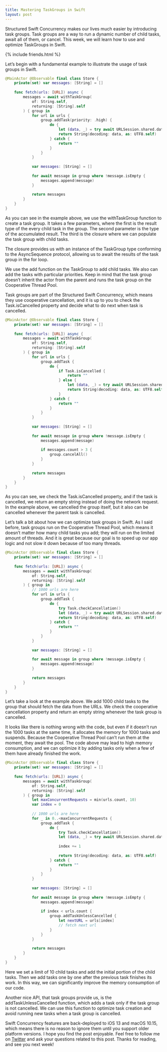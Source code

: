 ```yaml
---
title: Mastering TaskGroups in Swift
layout: post
---
```


Structured Swift Concurrency makes our lives much easier by introducing task groups. Task groups are a way to run a dynamic number of child tasks, await all of them, or cancel. This week, we will learn how to use and optimize TaskGroups in Swift.

{% include friends.html %}

Let’s begin with a fundamental example to illustrate the usage of task groups in Swift.

```swift
@MainActor @Observable final class Store {
    private(set) var messages: [String] = []
    
    func fetch(urls: [URL]) async {
        messages = await withTaskGroup(
            of: String.self,
            returning: [String].self
        ) { group in
            for url in urls {
                group.addTask(priority: .high) {
                    do {
                        let (data, _) = try await URLSession.shared.data(from: url)
                        return String(decoding: data, as: UTF8.self)
                    } catch {
                        return ""
                    }
                }
            }
            
            var messages: [String] = []
            
            for await message in group where !message.isEmpty {
                messages.append(message)
            }
            
            return messages
        }
    }
}
```

As you can see in the example above, we use the withTaskGroup function to create a task group. It takes a few parameters, where the first is the result type of the every child task in the group. The second parameter is the type of the accumulated result. The third is the closure where we can populate the task group with child tasks.

The closure provides us with an instance of the TaskGroup type conforming to the AsyncSequence protocol, allowing us to await the results of the task group in the for loop.

We use the add function on the TaskGroup to add child tasks. We also can add the tasks with particular priorities. Keep in mind that the task group doesn’t inherit the actor from the parent and runs the task group on the Cooperative Thread Pool.

Task groups are part of the Structured Swift Concurrency, which means they use cooperative cancellation, and it is up to you to check the Task.isCancelled property and decide what to do next when task is cancelled.

```swift
@MainActor @Observable final class Store {
    private(set) var messages: [String] = []
    
    func fetch(urls: [URL]) async {
        messages = await withTaskGroup(
            of: String.self,
            returning: [String].self
        ) { group in
            for url in urls {
                group.addTask {
                    do {
                        if Task.isCancelled {
                            return ""
                        } else {
                            let (data, _) = try await URLSession.shared.data(from: url)
                            return String(decoding: data, as: UTF8.self)
                        }
                    } catch {
                        return ""
                    }
                }
            }
            
            var messages: [String] = []
            
            for await message in group where !message.isEmpty {
                messages.append(message)
                
                if messages.count > 3 {
                    group.cancelAll()
                }
            }
            
            return messages
        }
    }
}
```

As you can see, we check the Task.isCancelled property, and if the task is cancelled, we return an empty string instead of doing the network request. In the example above, we cancelled the group itself, but it also can be cancelled whenever the parent task is cancelled.

Let’s talk a bit about how we can optimize task groups in Swift. As I said before, task groups run on the Cooperative Thread Pool, which means it doesn’t matter how many child tasks you add; they will run on the limited amount of threads. And it is great because our goal is to speed up our app logic and not slow it down because of too many threads.

```swift
@MainActor @Observable final class Store {
    private(set) var messages: [String] = []
    
    func fetch(urls: [URL]) async {
        messages = await withTaskGroup(
            of: String.self,
            returning: [String].self
        ) { group in
            // 1000 urls are here
            for url in urls {
                group.addTask {
                    do {
                        try Task.checkCancellation()
                        let (data, _) = try await URLSession.shared.data(from: url)
                        return String(decoding: data, as: UTF8.self)
                    } catch {
                        return ""
                    }
                }
            }
            
            var messages: [String] = []
            
            for await message in group where !message.isEmpty {
                messages.append(message)
            }
            
            return messages
        }
    }
}
```

Let’s take a look at the example above. We add 1000 child tasks to the group that should fetch the data from the URLs. We check the cooperative cancellation property and return an empty string whenever the task group is cancelled.

It looks like there is nothing wrong with the code, but even if it doesn’t run the 1000 tasks at the same time, it allocates the memory for 1000 tasks and suspends. Because the Cooperative Thread Pool can’t run them at the moment, they await the pool. The code above may lead to high memory consumption, and we can optimize it by adding tasks only when a few of them have already finished the work.

```swift
@MainActor @Observable final class Store {
    private(set) var messages: [String] = []
   
    func fetch(urls: [URL]) async {
        messages = await withTaskGroup(
            of: String.self,
            returning: [String].self
        ) { group in
            let maxConcurrentRequests = min(urls.count, 10)
            var index = 0
            
            // 1000 urls are here
            for _ in 0..<maxConcurrentRequests {
                group.addTask {
                    do {
                        try Task.checkCancellation()
                        let (data, _) = try await URLSession.shared.data(from: urls[index])
                        
                        index += 1
                        
                        return String(decoding: data, as: UTF8.self)
                    } catch {
                        return ""
                    }
                }
            }
            
            var messages: [String] = []
            
            for await message in group where !message.isEmpty {
                messages.append(message)
                
                if index < urls.count {
                    group.addTaskUnlessCancelled {
                        let nextURL = urls[index]
                        // fetch next url
                    }
                }
            }
            
            return messages
        }
    }
}
```

Here we set a limit of 10 child tasks and add the initial portion of the child tasks. Then we add tasks one by one after the previous task finishes its work. In this way, we can significantly improve the memory consumption of our code.

Another nice API, that task groups provide us, is the addTaskUnlessCancelled function, which adds a task only if the task group is not cancelled. We can use this function to optimize task creation and avoid running new tasks when a task group is cancelled.

Swift Concurrency features are back-deployed to iOS 13 and macOS 10.15, which means there is no reason to ignore them until you support older platform versions. I hope you find the post enjoyable. Feel free to follow me on [Twitter](https://twitter.com/mecid) and ask your questions related to this post. Thanks for reading, and see you next week!

